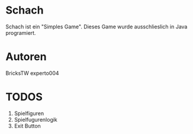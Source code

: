 # Schach
Schach ist ein "Simples Game". Dieses Game wurde ausschlieslich in Java programiert.

# Autoren
BricksTW
experto004

# TODOS
1. Spielfiguren
2. Spielfugurenlogik
3. Exit Button
